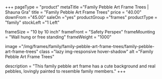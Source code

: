 +++
pageType = "product"
metaTitle ="Family Pebble Art Frame Trees | Shauna Gra"
title = "Family Pebble Art Frame Trees"
price = "40.00"
downFrom ="45.00"
saleOn ="yes"
productGroup ="frames"
productType = "family"
stockLeft ="1 Left"

frameSize = "10 by 10 inch"
frameFront = "Safety Perspex"
frameMounting = "Wall hung or free standing"
frameWeight = "1000"

image ="/img/frames/family/family-pebble-art-frame-trees/family-pebble-art-frame-trees"
class ="lazy img-responsive hover-shadow"
alt ="Family Pebble Art Frame Trees"

description = "This family pebble art frame has a cute background and real pebbles, lovingly painted to resemble family members."
+++
